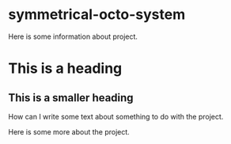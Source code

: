 # symmetrical-octo-system

Here is some information about project.

# This is a heading
## This is a smaller heading

How can I write some text about something to do with the project.

Here is some more about the project.
